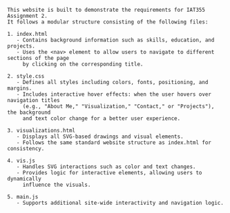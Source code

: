 
    This website is built to demonstrate the requirements for IAT355 Assignment 2.  
    It follows a modular structure consisting of the following files:
    
    1. index.html  
       - Contains background information such as skills, education, and projects.  
       - Uses the <nav> element to allow users to navigate to different sections of the page 
         by clicking on the corresponding title.

    2. style.css  
       - Defines all styles including colors, fonts, positioning, and margins.  
       - Includes interactive hover effects: when the user hovers over navigation titles 
         (e.g., "About Me," "Visualization," "Contact," or "Projects"), the background 
         and text color change for a better user experience.

    3. visualizations.html  
       - Displays all SVG-based drawings and visual elements.  
       - Follows the same standard website structure as index.html for consistency.

    4. vis.js  
       - Handles SVG interactions such as color and text changes.  
       - Provides logic for interactive elements, allowing users to dynamically 
         influence the visuals.

    5. main.js  
       - Supports additional site-wide interactivity and navigation logic.  

